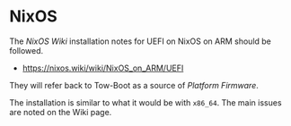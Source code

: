 NixOS
=====

The *NixOS Wiki* installation notes for UEFI on NixOS on ARM should be
followed.

 - https://nixos.wiki/wiki/NixOS_on_ARM/UEFI

They will refer back to Tow-Boot as a source of *Platform Firmware*.

The installation is similar to what it would be with `x86_64`. The main issues
are noted on the Wiki page.
